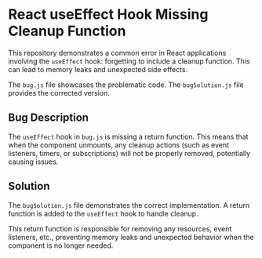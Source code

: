 # React useEffect Hook Missing Cleanup Function

This repository demonstrates a common error in React applications involving the `useEffect` hook: forgetting to include a cleanup function.  This can lead to memory leaks and unexpected side effects.

The `bug.js` file showcases the problematic code.  The `bugSolution.js` file provides the corrected version.

## Bug Description

The `useEffect` hook in `bug.js` is missing a return function. This means that when the component unmounts, any cleanup actions (such as event listeners, timers, or subscriptions) will not be properly removed, potentially causing issues.

## Solution

The `bugSolution.js` file demonstrates the correct implementation.  A return function is added to the `useEffect` hook to handle cleanup.

This return function is responsible for removing any resources, event listeners, etc., preventing memory leaks and unexpected behavior when the component is no longer needed.
